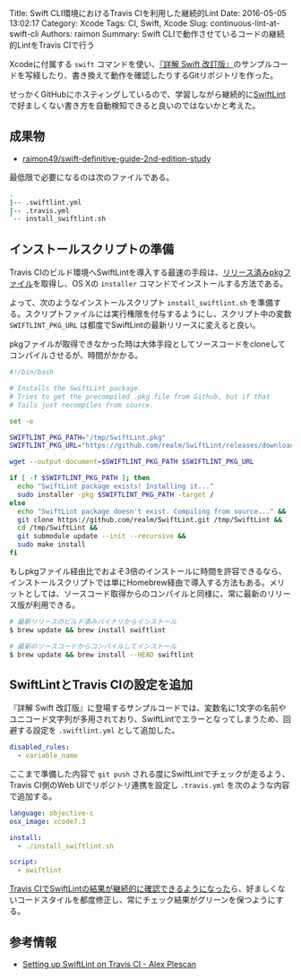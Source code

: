 Title: Swift CLI環境におけるTravis CIを利用した継続的Lint
Date: 2016-05-05 13:02:17
Category: Xcode
Tags: CI, Swift, Xcode
Slug: continuous-lint-at-swift-cli
Authors: raimon
Summary: Swift CLIで動作させているコードの継続的LintをTravis CIで行う

Xcodeに付属する `swift` コマンドを使い、[『詳解 Swift 改訂版』](http://www.sbcr.jp/products/4797386257.html)のサンプルコードを写経したり、書き換えて動作を確認したりするGitリポジトリを作った。

せっかくGitHubにホスティングしているので、学習しながら継続的に[SwiftLint](https://github.com/realm/SwiftLint)で好ましくない書き方を自動検知できると良いのではないかと考えた。

## 成果物

* [raimon49/swift-definitive-guide-2nd-edition-study](https://github.com/raimon49/swift-definitive-guide-2nd-edition-study)

最低限で必要になるのは次のファイルである。

```sh
.
|-- .swiftlint.yml
|-- .travis.yml
`-- install_swiftlint.sh
```

## インストールスクリプトの準備

Travis CIのビルド環境へSwiftLintを導入する最速の手段は、[リリース済みpkgファイル](https://github.com/realm/SwiftLint/releases)を取得し、OS Xの `installer` コマンドでインストールする方法である。

よって、次のようなインストールスクリプト `install_swiftlint.sh` を準備する。スクリプトファイルには実行権限を付与するようにし、スクリプト中の変数 `SWIFTLINT_PKG_URL` は都度でSwiftLintの最新リリースに変えると良い。

pkgファイルが取得できなかった時は大体手段としてソースコードをcloneしてコンパイルさせるが、時間がかかる。

```sh
#!/bin/bash

# Installs the SwiftLint package.
# Tries to get the precompiled .pkg file from Github, but if that
# fails just recompiles from source.

set -e

SWIFTLINT_PKG_PATH="/tmp/SwiftLint.pkg"
SWIFTLINT_PKG_URL="https://github.com/realm/SwiftLint/releases/download/0.10.0/SwiftLint.pkg"

wget --output-document=$SWIFTLINT_PKG_PATH $SWIFTLINT_PKG_URL

if [ -f $SWIFTLINT_PKG_PATH ]; then
  echo "SwiftLint package exists! Installing it..."
  sudo installer -pkg $SWIFTLINT_PKG_PATH -target /
else
  echo "SwiftLint package doesn't exist. Compiling from source..." &&
  git clone https://github.com/realm/SwiftLint.git /tmp/SwiftLint &&
  cd /tmp/SwiftLint &&
  git submodule update --init --recursive &&
  sudo make install
fi
```

もしpkgファイル経由比でおよそ3倍のインストールに時間を許容できるなら、インストールスクリプトでは単にHomebrew経由で導入する方法もある。メリットとしては、ソースコード取得からのコンパイルと同様に、常に最新のリリース版が利用できる。

```sh
# 最新リリースのビルド済みバイナリからインストール
$ brew update && brew install swiftlint

# 最新のソースコードからコンパイルしてインストール
$ brew update && brew install --HEAD swiftlint
```

## SwiftLintとTravis CIの設定を追加

『詳解 Swift 改訂版』に登場するサンプルコードでは、変数名に1文字の名前やユニコード文字列が多用されており、SwiftLintでエラーとなってしまうため、回避する設定を `.swiftlint.yml` として追加した。

```yml
disabled_rules:
  - variable_name
```

ここまで準備した内容で `git push` される度にSwiftLintでチェックが走るよう、Travis CI側のWeb UIでリポジトリ連携を設定し `.travis.yml` を次のような内容で追加する。

```yml
language: objective-c
osx_image: xcode7.3

install:
  - ./install_swiftlint.sh

script:
  - swiftlint
```

[Travis CIでSwiftLintの結果が継続的に確認できるようになった](https://travis-ci.org/raimon49/swift-definitive-guide-2nd-edition-study)ら、好ましくないコードスタイルを都度修正し、常にチェック結果がグリーンを保つようにする。

## 参考情報

* [Setting up SwiftLint on Travis CI - Alex Plescan](https://alexplescan.com/posts/2016/03/03/setting-up-swiftlint-on-travis-ci/)
